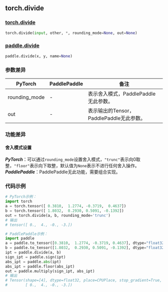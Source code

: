 ## torch.divide
### [torch.divide](https://pytorch.org/docs/stable/generated/torch.divide.html?highlight=divide#torch.divide)
```python
torch.divide(input, other, *, rounding_mode=None, out=None)
```

### [paddle.divide](https://www.paddlepaddle.org.cn/documentation/docs/zh/api/paddle/tensor/math/divide_cn.html#divide)
```python
paddle.divide(x, y, name=None)
```

### 参数差异
| PyTorch       | PaddlePaddle | 备注                                                   |
| ------------- | ------------ | ------------------------------------------------------ |
| rounding_mode | -        | 表示舍入模式，PaddlePaddle无此参数。  |
| out          | -        | 表示输出的Tensor，PaddlePaddle无此参数。  |

### 功能差异

#### 舍入模式设置
***PyTorch***：可以通过`rounding_mode`设置舍入模式，`"trunc"`表示向0取整，`"floor"`表示向下取整，默认值为`None`表示不进行任何舍入操作。  
***PaddlePaddle***：PaddlePaddle无此功能，需要组合实现。


### 代码示例
``` python
# PyTorch示例：
import torch
a = torch.tensor([ 0.3810,  1.2774, -0.3719,  0.4637])
b = torch.tensor([ 1.8032,  0.2930, 0.5091, -0.1392])
out = torch.divide(a, b, rounding_mode='trunc')
# 输出
# tensor([ 0.,  4., -0., -3.])
```

``` python
# PaddlePaddle示例：
import paddle
a = paddle.to_tensor([0.3810,  1.2774, -0.3719, 0.4637], dtype="float32")
b = paddle.to_tensor([1.8032,  0.2930, 0.5091, -0.1392], dtype="float32")
ipt = paddle.divide(a, b)
sign_ipt = paddle.sign(ipt)
abs_ipt = paddle.abs(ipt)
abs_ipt = paddle.floor(abs_ipt)
out = paddle.multiply(sign_ipt, abs_ipt)
# 输出
# Tensor(shape=[4], dtype=float32, place=CPUPlace, stop_gradient=True,
#        [ 0.,  4., -0., -3.])
```
